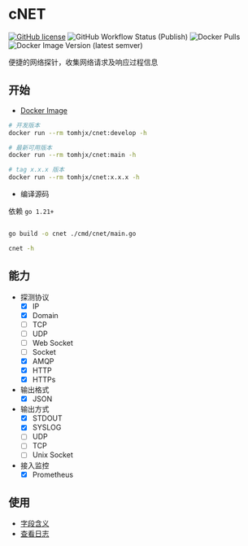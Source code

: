 # cNET

[![GitHub license](https://img.shields.io/github/license/tomhjx/netcat.svg?style=popout-square)](https://github.com/tomhjx/netcat/blob/main/LICENSE) ![GitHub Workflow Status (Publish)](https://img.shields.io/github/actions/workflow/status/tomhjx/cnet/publish.yml) ![Docker Pulls](https://img.shields.io/docker/pulls/tomhjx/cnet) ![Docker Image Version (latest semver)](https://img.shields.io/docker/v/tomhjx/cnet)

便捷的网络探针，收集网络请求及响应过程信息

## 开始

* [Docker Image](https://hub.docker.com/r/tomhjx/cnet)

```bash
# 开发版本
docker run --rm tomhjx/cnet:develop -h

# 最新可用版本
docker run --rm tomhjx/cnet:main -h

# tag x.x.x 版本
docker run --rm tomhjx/cnet:x.x.x -h

```

* 编译源码

依赖 `go 1.21+`

```bash

go build -o cnet ./cmd/cnet/main.go

cnet -h

```

## 能力

* 探测协议
    * [x] IP
    * [x] Domain
    * [ ] TCP
    * [ ] UDP
    * [ ] Web Socket
    * [ ] Socket
    * [x] AMQP
    * [x] HTTP
    * [x] HTTPs

* 输出格式
    * [x] JSON

* 输出方式
    * [x] STDOUT
    * [x] SYSLOG
    * [ ] UDP
    * [ ] TCP
    * [ ] Unix Socket

* 接入监控
    * [x] Prometheus

## 使用

* [字段含义](./doc/fields.md)
* [查看日志](./doc/logging.md)

